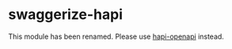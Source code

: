 # swaggerize-hapi

This module has been renamed. Please use [hapi-openapi](https://www.npmjs.com/package/hapi-openapi) instead.
